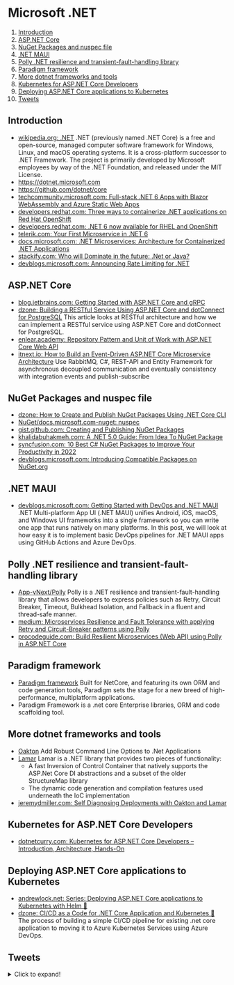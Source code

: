 # Microsoft .NET

1. [Introduction](#introduction)
2. [ASP.NET Core](#aspnet-core)
3. [NuGet Packages and nuspec file](#nuget-packages-and-nuspec-file)
4. [.NET MAUI](#net-maui)
5. [Polly .NET resilience and transient-fault-handling library](#polly-net-resilience-and-transient-fault-handling-library)
6. [Paradigm framework](#paradigm-framework)
7. [More dotnet frameworks and tools](#more-dotnet-frameworks-and-tools)
8. [Kubernetes for ASP.NET Core Developers](#kubernetes-for-aspnet-core-developers)
9. [Deploying ASP.NET Core applications to Kubernetes](#deploying-aspnet-core-applications-to-kubernetes)
10. [Tweets](#tweets)

## Introduction

- [wikipedia.org: .NET](https://en.wikipedia.org/wiki/.NET) .NET (previously named .NET Core) is a free and open-source, managed computer software framework for Windows, Linux, and macOS operating systems. It is a cross-platform successor to .NET Framework. The project is primarily developed by Microsoft employees by way of the .NET Foundation, and released under the MIT License.
- https://dotnet.microsoft.com
- https://github.com/dotnet/core
- [techcommunity.microsoft.com: Full-stack .NET 6 Apps with Blazor WebAssembly and Azure Static Web Apps](https://techcommunity.microsoft.com/t5/apps-on-azure/full-stack-net-6-apps-with-blazor-webassembly-and-azure-static/ba-p/2933428)
- [developers.redhat.com: Three ways to containerize .NET applications on Red Hat OpenShift](https://developers.redhat.com/blog/2021/03/16/three-ways-to-containerize-net-applications-on-red-hat-openshift)
- [developers.redhat.com: .NET 6 now available for RHEL and OpenShift](https://developers.redhat.com/articles/2021/11/15/net-60-now-available-rhel-and-openshift)
- [telerik.com: Your First Microservice in .NET 6](https://www.telerik.com/blogs/your-first-microservice-dotnet-6)
- [docs.microsoft.com: .NET Microservices: Architecture for Containerized .NET Applications](https://docs.microsoft.com/en-us/dotnet/architecture/microservices/)
- [stackify.com: Who will Dominate in the future: .Net or Java?](https://stackify.com/who-will-dominate-in-the-future-net-or-java/)
- [devblogs.microsoft.com: Announcing Rate Limiting for .NET](https://devblogs.microsoft.com/dotnet/announcing-rate-limiting-for-dotnet/)

## ASP.NET Core

- [blog.jetbrains.com: Getting Started with ASP.NET Core and gRPC](https://blog.jetbrains.com/dotnet/2021/07/19/getting-started-with-asp-net-core-and-grpc/)
- [dzone: Building a RESTful Service Using ASP.NET Core and dotConnect for PostgreSQL](https://dzone.com/articles/building-a-restful-service-using-aspnet-core-and-d) This article looks at RESTful architecture and how we can implement a RESTful service using ASP.NET Core and dotConnect for PostgreSQL.
- [enlear.academy: Repository Pattern and Unit of Work with ASP.NET Core Web API](https://enlear.academy/repository-pattern-and-unit-of-work-with-asp-net-core-web-api-6802e1aa4f78)
- [itnext.io: How to Build an Event-Driven ASP.NET Core Microservice Architecture](https://itnext.io/how-to-build-an-event-driven-asp-net-core-microservice-architecture-e0ef2976f33f) Use RabbitMQ, C#, REST-API and Entity Framework for asynchronous decoupled communication and eventually consistency with integration events and publish-subscribe

## NuGet Packages and nuspec file

- [dzone: How to Create and Publish NuGet Packages Using .NET Core CLI](https://dzone.com/articles/how-to-create-and-publish-nuget-packages-using-net)
- [NuGet/docs.microsoft.com-nuget: nuspec](https://github.com/NuGet/docs.microsoft.com-nuget/blob/main/docs/reference/nuspec.md)
- [gist.github.com: Creating and Publishing NuGet Packages](https://gist.github.com/andykuszyk/a5ee80ae263e77f651bed878c1deb03b)
- [khalidabuhakmeh.com: A .NET 5.0 Guide: From Idea To NuGet Package](https://khalidabuhakmeh.com/a-dotnet-five-guide-from-idea-to-nuget-package)
- [syncfusion.com: 10 Best C# NuGet Packages to Improve Your Productivity in 2022](https://www.syncfusion.com/blogs/post/10-best-c-nuget-packages-to-improve-your-productivity-in-2022.aspx)
- [devblogs.microsoft.com: Introducing Compatible Packages on NuGet.org](https://devblogs.microsoft.com/nuget/introducing-compatible-frameworks-on-nuget-org/)

## .NET MAUI

- [devblogs.microsoft.com: Getting Started with DevOps and .NET MAUI](https://devblogs.microsoft.com/dotnet/devops-for-dotnet-maui/) .NET Multi-platform App UI (.NET MAUI) unifies Android, iOS, macOS, and Windows UI frameworks into a single framework so you can write one app that runs natively on many platforms. In this post, we will look at how easy it is to implement basic DevOps pipelines for .NET MAUI apps using GitHub Actions and Azure DevOps.

## Polly .NET resilience and transient-fault-handling library 

- [App-vNext/Polly](https://github.com/App-vNext/Polly) Polly is a .NET resilience and transient-fault-handling library that allows developers to express policies such as Retry, Circuit Breaker, Timeout, Bulkhead Isolation, and Fallback in a fluent and thread-safe manner.
- [medium: Microservices Resilience and Fault Tolerance with applying Retry and Circuit-Breaker patterns using Polly](https://medium.com/aspnetrun/microservices-resilience-and-fault-tolerance-with-applying-retry-and-circuit-breaker-patterns-c32e518db990)
- [procodeguide.com: Build Resilient Microservices (Web API) using Polly in ASP.NET Core](https://procodeguide.com/programming/polly-in-aspnet-core/)

## Paradigm framework

- [Paradigm framework](https://www.paradigm.net.co) Built for NetCore, and featuring its own ORM and code generation tools, Paradigm sets the stage for a new breed of high-performance, multiplatform applications.
- Paradigm Framework is a .net core Enterprise libraries, ORM and code scaffolding tool.

## More dotnet frameworks and tools

- [Oakton](https://jasperfx.github.io/oakton/) Add Robust Command Line Options to .Net Applications
- [Lamar](https://jasperfx.github.io/lamar/) Lamar is a .NET library that provides two pieces of functionality:
    - A fast Inversion of Control Container that natively supports the ASP.Net Core DI abstractions and a subset of the older StructureMap library
    - The dynamic code generation and compilation features used underneath the IoC implementation
- [jeremydmiller.com: Self Diagnosing Deployments with Oakton and Lamar](https://jeremydmiller.com/2021/10/12/self-diagnosing-deployments-with-oakton-and-lamar/)

## Kubernetes for ASP.NET Core Developers

- [dotnetcurry.com: Kubernetes for ASP.NET Core Developers – Introduction, Architecture, Hands-On](https://www.dotnetcurry.com/aspnet-core/kubernetes-for-developers)

## Deploying ASP.NET Core applications to Kubernetes 

- [andrewlock.net: Series: Deploying ASP.NET Core applications to Kubernetes with Helm 🌟](https://andrewlock.net/series/deploying-asp-net-core-applications-to-kubernetes/)
- [dzone: CI/CD as a Code for .NET Core Application and Kubernetes 🌟](https://dzone.com/articles/cicd-as-a-code-for-net-core-application-and-kubern) The process of building a simple CI/CD pipeline for existing .net core application to moving it to Azure Kubernetes Services using Azure DevOps.

## Tweets

<details>
  <summary>Click to expand!</summary>

<center>

<blockquote class="twitter-tweet"><p lang="en" dir="ltr">My favorite .NET 6 feature: single file deployment and executable binaries across multiple platforms. <a href="https://t.co/Zfd7zJGf0N">https://t.co/Zfd7zJGf0N</a> <a href="https://t.co/jpu9R36S7v">pic.twitter.com/jpu9R36S7v</a></p>&mdash; Kelsey Hightower (@kelseyhightower) <a href="https://twitter.com/kelseyhightower/status/1457772150576742415?ref_src=twsrc%5Etfw">November 8, 2021</a></blockquote> <script async src="https://platform.twitter.com/widgets.js" charset="utf-8"></script>
</center>
</details>
